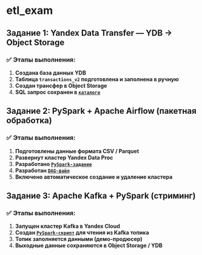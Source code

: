 # etl_exam

## Задание 1: Yandex Data Transfer — YDB → Object Storage

### ✅ Этапы выполнения:

1. **Создана база данных YDB**
2. **Таблица `transactions_v2` подготовлена и заполнена в ручную**
3. **Создан трансфер в Object Storage**
4. **SQL запрос сохранен в [`каталоге`](./task_1)**

## Задание 2: PySpark + Apache Airflow (пакетная обработка)

### ✅ Этапы выполнения:

1. **Подготовлены данные формата CSV / Parquet**
2. **Развернут кластер Yandex Data Proc**
3. **Разработано [`PySpark-задание`](./task_2/scripts/spark_batch_job.py)**
4. **Разработан [`DAG-файл`](./task_2/batch_etl_dag.py)**
5. **Включено автоматическое создание и удаление кластера**

##  Задание 3: Apache Kafka + PySpark (стриминг)

### ✅ Этапы выполнения:

1. **Запущен кластер Kafka в Yandex Cloud**
2. **Создан [`PySpark-скрипт`](./task_3/kafka_stream_job.py) для чтения из Kafka топика**
3. **Топик заполняется данными (демо-продюсер)**
4. **Выходные данные сохраняются в Object Storage / YDB**


